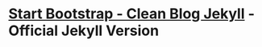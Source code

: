 # [Start Bootstrap - Clean Blog Jekyll](https://startbootstrap.com/themes/clean-blog-jekyll/) - Official Jekyll Version

